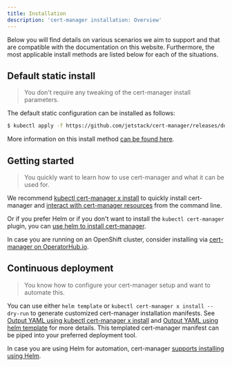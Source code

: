 ```yaml
---
title: Installation
description: 'cert-manager installation: Overview'
---
```


Below you will find details on various scenarios we aim to support and that are
compatible with the documentation on this website. Furthermore, the most applicable
install methods are listed below for each of the situations.

## Default static install

> You don't require any tweaking of the cert-manager install parameters.

The default static configuration can be installed as follows:
```bash
$ kubectl apply -f https://github.com/jetstack/cert-manager/releases/download/v1.5.5/cert-manager.yaml
```
More information on this install method [can be found here](./kubectl.md).

## Getting started

> You quickly want to learn how to use cert-manager and what it can be used for.

We recommend [kubectl cert-manager x install](./kubectl-plugin.md) to quickly install cert-manager and [interact with cert-manager resources](../usage/kubectl-plugin.md) from the command line.

Or if you prefer Helm or if you don't want to install the `kubectl cert-manager` plugin, you can [use helm to install cert-manager](./helm.md).

In case you are running on an OpenShift cluster, consider installing via [cert-manager on OperatorHub.io](./operator-lifecycle-manager.md).

## Continuous deployment

> You know how to configure your cert-manager setup and want to automate this.

You can use either `helm template` or `kubectl cert-manager x install --dry-run` to generate customized cert-manager installation manifests.
See [Output YAML using kubectl cert-manager x install](./kubectl-plugin.md#output-yaml) and [Output YAML using helm template](./helm.md#output-yaml) for more details.
This templated cert-manager manifest can be piped into your preferred deployment tool.

In case you are using Helm for automation, cert-manager [supports installing using Helm](./helm.md).